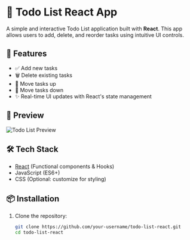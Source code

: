 # 📝 Todo List React App

A simple and interactive Todo List application built with **React**. This app allows users to add, delete, and reorder tasks using intuitive UI controls.

## 🚀 Features

- ✅ Add new tasks
- 🗑️ Delete existing tasks
- 🔼 Move tasks up
- 🔽 Move tasks down
- ✨ Real-time UI updates with React's state management

## 📸 Preview

![Todo List Preview](#) 

## 🛠️ Tech Stack

- [React](https://reactjs.org/) (Functional components & Hooks)
- JavaScript (ES6+)
- CSS (Optional: customize for styling)

## 📦 Installation

1. Clone the repository:

   ```bash
   git clone https://github.com/your-username/todo-list-react.git
   cd todo-list-react
